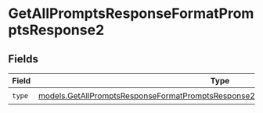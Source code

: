 # GetAllPromptsResponseFormatPromptsResponse2


## Fields

| Field                                                                                                                                                                            | Type                                                                                                                                                                             | Required                                                                                                                                                                         | Description                                                                                                                                                                      |
| -------------------------------------------------------------------------------------------------------------------------------------------------------------------------------- | -------------------------------------------------------------------------------------------------------------------------------------------------------------------------------- | -------------------------------------------------------------------------------------------------------------------------------------------------------------------------------- | -------------------------------------------------------------------------------------------------------------------------------------------------------------------------------- |
| `type`                                                                                                                                                                           | [models.GetAllPromptsResponseFormatPromptsResponse200ApplicationJSONResponseBodyType](../models/getallpromptsresponseformatpromptsresponse200applicationjsonresponsebodytype.md) | :heavy_check_mark:                                                                                                                                                               | N/A                                                                                                                                                                              |